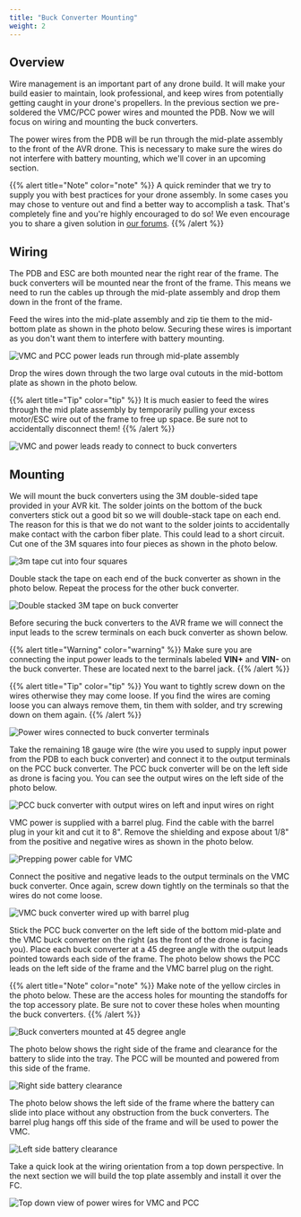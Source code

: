 ```yaml
---
title: "Buck Converter Mounting"
weight: 2
---
```


## Overview

Wire management is an important part of any drone build. It will make your build easier
to maintain, look professional, and keep wires from potentially getting caught in your
drone's propellers. In the previous section we pre-soldered the VMC/PCC power wires and
mounted the PDB. Now we will focus on wiring and mounting the buck converters.

The power wires from the PDB will be run through the mid-plate assembly to the front of
the AVR drone. This is necessary to make sure the wires do not interfere with battery
mounting, which we'll cover in an upcoming section.

{{% alert title="Note" color="note" %}} A quick reminder that we try to supply you with
best practices for your drone assembly. In some cases you may chose to venture out and
find a better way to accomplish a task. That's completely fine and you're highly
encouraged to do so! We even encourage you to share a given solution in
[our forums](https://www.bellavrforum.org/). {{% /alert %}}

## Wiring

The PDB and ESC are both mounted near the right rear of the frame. The buck converters
will be mounted near the front of the frame. This means we need to run the cables up
through the mid-plate assembly and drop them down in the front of the frame.

Feed the wires into the mid-plate assembly and zip tie them to the mid-bottom plate as
shown in the photo below. Securing these wires is important as you don't want them to
interfere with battery mounting.

![VMC and PCC power leads run through mid-plate assembly](buck_converter_mounting_1.jpg)

Drop the wires down through the two large oval cutouts in the mid-bottom plate as shown
in the photo below.

{{% alert title="Tip" color="tip" %}} It is much easier to feed the wires through the
mid plate assembly by temporarily pulling your excess motor/ESC wire out of the frame to
free up space. Be sure not to accidentally disconnect them! {{% /alert %}}

![VMC and power leads ready to connect to buck converters](buck_converter_mounting_2.jpg)

## Mounting

We will mount the buck converters using the 3M double-sided tape provided in your AVR
kit. The solder joints on the bottom of the buck converters stick out a good bit so we
will double-stack tape on each end. The reason for this is that we do not want to the
solder joints to accidentally make contact with the carbon fiber plate. This could lead
to a short circuit. Cut one of the 3M squares into four pieces as shown in the photo
below.

![3m tape cut into four squares](buck_converter_mounting_3.jpg)

Double stack the tape on each end of the buck converter as shown in the photo below.
Repeat the process for the other buck converter.

![Double stacked 3M tape on buck converter](buck_converter_mounting_4.jpg)

Before securing the buck converters to the AVR frame we will connect the input leads to
the screw terminals on each buck converter as shown below.

{{% alert title="Warning" color="warning" %}} Make sure you are connecting the input
power leads to the terminals labeled **VIN+** and **VIN-** on the buck converter. These
are located next to the barrel jack. {{% /alert %}}

{{% alert title="Tip" color="tip" %}} You want to tightly screw down on the wires
otherwise they may come loose. If you find the wires are coming loose you can always
remove them, tin them with solder, and try screwing down on them again. {{% /alert %}}

![Power wires connected to buck converter terminals](buck_converter_mounting_5.jpg)

Take the remaining 18 gauge wire (the wire you used to supply input power from the PDB
to each buck converter) and connect it to the output terminals on the PCC buck
converter. The PCC buck converter will be on the left side as drone is facing you. You
can see the output wires on the left side of the photo below.

![PCC buck converter with output wires on left and input wires on right](buck_converter_mounting_6.jpg)

VMC power is supplied with a barrel plug. Find the cable with the barrel plug in your
kit and cut it to 8". Remove the shielding and expose about 1/8" from the positive and
negative wires as shown in the photo below.

![Prepping power cable for VMC](buck_converter_mounting_7.jpg)

Connect the positive and negative leads to the output terminals on the VMC buck
converter. Once again, screw down tightly on the terminals so that the wires do not come
loose.

![VMC buck converter wired up with barrel plug](buck_converter_mounting_8.jpg)

Stick the PCC buck converter on the left side of the bottom mid-plate and the VMC buck
converter on the right (as the front of the drone is facing you). Place each buck
converter at a 45 degree angle with the output leads pointed towards each side of the
frame. The photo below shows the PCC leads on the left side of the frame and the VMC
barrel plug on the right.

{{% alert title="Note" color="note" %}} Make note of the yellow circles in the photo
below. These are the access holes for mounting the standoffs for the top accessory
plate. Be sure not to cover these holes when mounting the buck converters.
{{% /alert %}}

![Buck converters mounted at 45 degree angle](buck_converter_mounting_9.jpg)

The photo below shows the right side of the frame and clearance for the battery to slide
into the tray. The PCC will be mounted and powered from this side of the frame.

![Right side battery clearance](buck_converter_mounting_10.jpg)

The photo below shows the left side of the frame where the battery can slide into place
without any obstruction from the buck converters. The barrel plug hangs off this side of
the frame and will be used to power the VMC.

![Left side  battery clearance](buck_converter_mounting_11.jpg)

Take a quick look at the wiring orientation from a top down perspective. In the next
section we will build the top plate assembly and install it over the FC.

![Top down view of power wires for VMC and PCC ](buck_converter_mounting_12.jpg)
